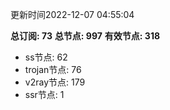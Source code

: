 更新时间2022-12-07 04:55:04

**总订阅: 73**
**总节点: 997**
**有效节点: 318**
- ss节点: 62
- trojan节点: 76
- v2ray节点: 179
- ssr节点: 1
